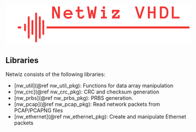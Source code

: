 ![](./netwiz.png)

## Libraries
Netwiz consists of the following libraries:
  * [nw_util](@ref nw_util_pkg): Functions for data array manipulation
  * [nw_crc](@ref nw_crc_pkg): CRC and checksum generation 
  * [nw_prbs](@ref nw_prbs_pkg): PRBS generation.
  * [nw_pcap](@ref nw_pcap_pkg): Read network packets from PCAP/PCAPNG files
  * [nw_ethernet](@ref nw_ethernet_pkg): Create and manipulate Ethernet packets

